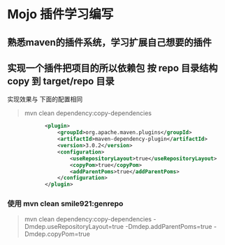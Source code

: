 # Mojo 插件学习编写

## 熟悉maven的插件系统，学习扩展自己想要的插件

## 实现一个插件把项目的所以依赖包 按 repo 目录结构 copy 到 target/repo 目录
实现效果与 下面的配置相同
> mvn clean dependency:copy-dependencies
```xml
			<plugin>
				<groupId>org.apache.maven.plugins</groupId>
				<artifactId>maven-dependency-plugin</artifactId>
				<version>3.0.2</version>
				<configuration>
					<useRepositoryLayout>true</useRepositoryLayout>
					<copyPom>true</copyPom>
					<addParentPoms>true</addParentPoms>
				</configuration>
			</plugin>
```			
###  使用 mvn clean smile921:genrepo
> mvn clean dependency:copy-dependencies -Dmdep.useRepositoryLayout=true -Dmdep.addParentPoms=true -Dmdep.copyPom=true
